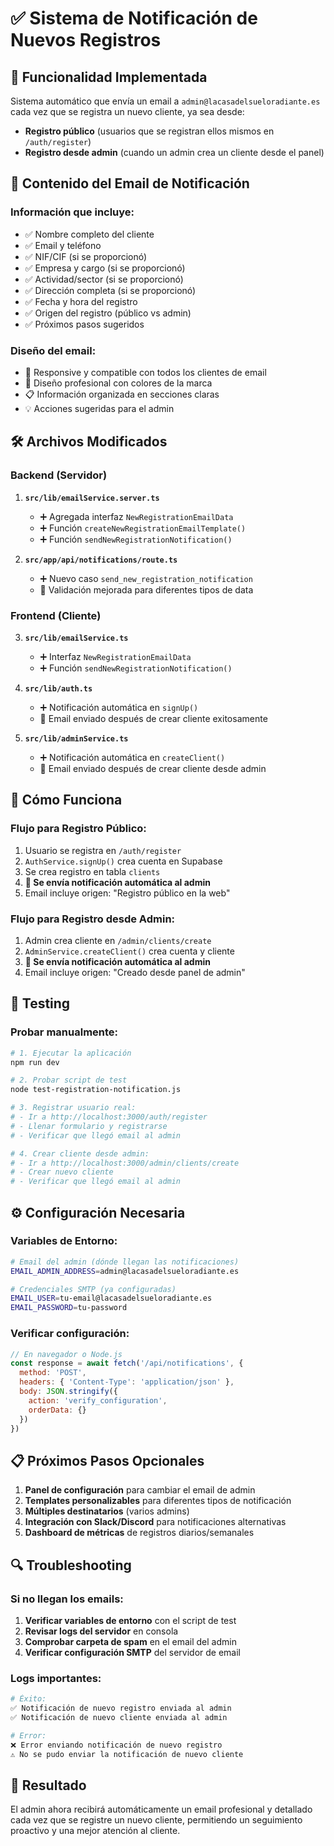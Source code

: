 # ✅ Sistema de Notificación de Nuevos Registros

## 🎯 Funcionalidad Implementada
Sistema automático que envía un email a `admin@lacasadelsueloradiante.es` cada vez que se registra un nuevo cliente, ya sea desde:
- **Registro público** (usuarios que se registran ellos mismos en `/auth/register`)
- **Registro desde admin** (cuando un admin crea un cliente desde el panel)

## 📧 Contenido del Email de Notificación

### Información que incluye:
- ✅ Nombre completo del cliente
- ✅ Email y teléfono
- ✅ NIF/CIF (si se proporcionó)
- ✅ Empresa y cargo (si se proporcionó)
- ✅ Actividad/sector (si se proporcionó)
- ✅ Dirección completa (si se proporcionó)
- ✅ Fecha y hora del registro
- ✅ Origen del registro (público vs admin)
- ✅ Próximos pasos sugeridos

### Diseño del email:
- 📱 Responsive y compatible con todos los clientes de email
- 🎨 Diseño profesional con colores de la marca
- 📋 Información organizada en secciones claras
- 💡 Acciones sugeridas para el admin

## 🛠️ Archivos Modificados

### Backend (Servidor)
1. **`src/lib/emailService.server.ts`**
   - ➕ Agregada interfaz `NewRegistrationEmailData`
   - ➕ Función `createNewRegistrationEmailTemplate()` 
   - ➕ Función `sendNewRegistrationNotification()`

2. **`src/app/api/notifications/route.ts`**
   - ➕ Nuevo caso `send_new_registration_notification`
   - 🔧 Validación mejorada para diferentes tipos de data

### Frontend (Cliente)
3. **`src/lib/emailService.ts`**
   - ➕ Interfaz `NewRegistrationEmailData`
   - ➕ Función `sendNewRegistrationNotification()`

4. **`src/lib/auth.ts`**
   - ➕ Notificación automática en `signUp()`
   - 📧 Email enviado después de crear cliente exitosamente

5. **`src/lib/adminService.ts`**
   - ➕ Notificación automática en `createClient()`
   - 📧 Email enviado después de crear cliente desde admin

## 🚀 Cómo Funciona

### Flujo para Registro Público:
1. Usuario se registra en `/auth/register`
2. `AuthService.signUp()` crea cuenta en Supabase
3. Se crea registro en tabla `clients`
4. **📧 Se envía notificación automática al admin**
5. Email incluye origen: "Registro público en la web"

### Flujo para Registro desde Admin:
1. Admin crea cliente en `/admin/clients/create`
2. `AdminService.createClient()` crea cuenta y cliente
3. **📧 Se envía notificación automática al admin**
4. Email incluye origen: "Creado desde panel de admin"

## 🧪 Testing

### Probar manualmente:
```bash
# 1. Ejecutar la aplicación
npm run dev

# 2. Probar script de test
node test-registration-notification.js

# 3. Registrar usuario real:
# - Ir a http://localhost:3000/auth/register
# - Llenar formulario y registrarse
# - Verificar que llegó email al admin

# 4. Crear cliente desde admin:
# - Ir a http://localhost:3000/admin/clients/create
# - Crear nuevo cliente
# - Verificar que llegó email al admin
```

## ⚙️ Configuración Necesaria

### Variables de Entorno:
```bash
# Email del admin (dónde llegan las notificaciones)
EMAIL_ADMIN_ADDRESS=admin@lacasadelsueloradiante.es

# Credenciales SMTP (ya configuradas)
EMAIL_USER=tu-email@lacasadelsueloradiante.es
EMAIL_PASSWORD=tu-password
```

### Verificar configuración:
```javascript
// En navegador o Node.js
const response = await fetch('/api/notifications', {
  method: 'POST',
  headers: { 'Content-Type': 'application/json' },
  body: JSON.stringify({
    action: 'verify_configuration',
    orderData: {}
  })
})
```

## 📋 Próximos Pasos Opcionales

1. **Panel de configuración** para cambiar el email de admin
2. **Templates personalizables** para diferentes tipos de notificación
3. **Múltiples destinatarios** (varios admins)
4. **Integración con Slack/Discord** para notificaciones alternativas
5. **Dashboard de métricas** de registros diarios/semanales

## 🔍 Troubleshooting

### Si no llegan los emails:
1. **Verificar variables de entorno** con el script de test
2. **Revisar logs del servidor** en consola
3. **Comprobar carpeta de spam** en el email del admin
4. **Verificar configuración SMTP** del servidor de email

### Logs importantes:
```bash
# Éxito:
✅ Notificación de nuevo registro enviada al admin
✅ Notificación de nuevo cliente enviada al admin

# Error:
❌ Error enviando notificación de nuevo registro
⚠️ No se pudo enviar la notificación de nuevo cliente
```

## 🎉 Resultado
El admin ahora recibirá automáticamente un email profesional y detallado cada vez que se registre un nuevo cliente, permitiendo un seguimiento proactivo y una mejor atención al cliente.